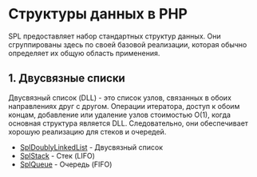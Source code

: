 # Структуры данных в PHP

SPL предоставляет набор стандартных структур данных. Они сгруппированы здесь по своей базовой реализации, которая 
обычно определяет их общую область применения.

## 1. Двусвязные списки

Двусвязный список (DLL) - это список узлов, связанных в обоих направлениях друг с другом. Операции итератора, 
доступ к обоим концам, добавление или удаление узлов стоимостью O(1), когда основная структура является DLL. 
Следовательно, они обеспечивает хорошую реализацию для стеков и очередей.

- [SplDoublyLinkedList](tests/SplDoublyLinkedList/README.md) - Двусвязный список
- [SplStack](tests/SplStack/README.md) - Стек (LIFO)
- [SplQueue](tests/SplQueue/README.md) - Очередь (FIFO)